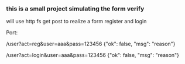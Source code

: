 

### this is a small project simulating the form verify
 
will use http fs get post to realize a form register and login

Port: 

/user?act=reg&user=aaa&pass=123456
{"ok": false, "msg": "reason"}

/user?act=login&user=aaa&pass=123456
{"ok": false, "msg": "reason"}


